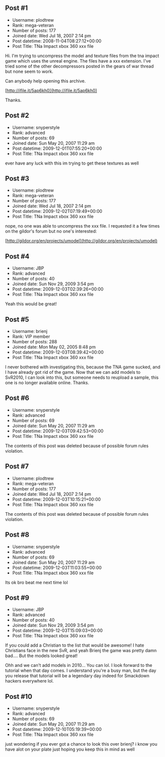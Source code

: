 ## Post #1
- Username: plodtrew
- Rank: mega-veteran
- Number of posts: 177
- Joined date: Wed Jul 18, 2007 2:14 pm
- Post datetime: 2008-11-04T08:27:12+00:00
- Post Title: TNa Impact xbox 360 xxx file

Hi. I'm trying to uncompress the model and texture files from the tna impact game which uses the unreal engine. The files have a xxx extension. I've tried some of the other decompressors posted in the gears of war thread but none seem to work. 

Can anybody help opening this archive.

[http://ifile.it/5ap6kh0](http://ifile.it/5ap6kh0)

Thanks.
## Post #2
- Username: snyperstyle
- Rank: advanced
- Number of posts: 69
- Joined date: Sun May 20, 2007 11:29 am
- Post datetime: 2009-12-01T07:55:20+00:00
- Post Title: TNa Impact xbox 360 xxx file

ever have any luck with this im trying to get these textures as well
## Post #3
- Username: plodtrew
- Rank: mega-veteran
- Number of posts: 177
- Joined date: Wed Jul 18, 2007 2:14 pm
- Post datetime: 2009-12-02T07:19:49+00:00
- Post Title: TNa Impact xbox 360 xxx file

nope, no one was able to uncompress the xxx file. I requested it a few times on the gildor's forum but no one's interested:

[http://gildor.org/en/projects/umodel](http://gildor.org/en/projects/umodel)
## Post #4
- Username: JBP
- Rank: advanced
- Number of posts: 40
- Joined date: Sun Nov 29, 2009 3:54 pm
- Post datetime: 2009-12-03T02:39:26+00:00
- Post Title: TNa Impact xbox 360 xxx file

Yeah this would be great!
## Post #5
- Username: brienj
- Rank: VIP member
- Number of posts: 288
- Joined date: Mon May 02, 2005 8:48 pm
- Post datetime: 2009-12-03T08:39:42+00:00
- Post Title: TNa Impact xbox 360 xxx file

I never bothered with investigating this, because the TNA game sucked, and I have already got rid of the game.  Now that we can add models to SvR2010, I can look into this, but someone needs to reupload a sample, this one is no longer available online.  Thanks.
## Post #6
- Username: snyperstyle
- Rank: advanced
- Number of posts: 69
- Joined date: Sun May 20, 2007 11:29 am
- Post datetime: 2009-12-03T09:42:53+00:00
- Post Title: TNa Impact xbox 360 xxx file

The contents of this post was deleted because of possible forum rules violation.
## Post #7
- Username: plodtrew
- Rank: mega-veteran
- Number of posts: 177
- Joined date: Wed Jul 18, 2007 2:14 pm
- Post datetime: 2009-12-03T10:15:21+00:00
- Post Title: TNa Impact xbox 360 xxx file

The contents of this post was deleted because of possible forum rules violation.
## Post #8
- Username: snyperstyle
- Rank: advanced
- Number of posts: 69
- Joined date: Sun May 20, 2007 11:29 am
- Post datetime: 2009-12-03T11:03:55+00:00
- Post Title: TNa Impact xbox 360 xxx file

Its ok bro beat me next time lol
## Post #9
- Username: JBP
- Rank: advanced
- Number of posts: 40
- Joined date: Sun Nov 29, 2009 3:54 pm
- Post datetime: 2009-12-03T15:09:03+00:00
- Post Title: TNa Impact xbox 360 xxx file

If you could add a Christian to the list that would be awesome!  I hate Christians face in the new SvR, and yeah Brienj the game was pretty damn bad.... But the models looked great!

Ohh and we can't add models in 2010... You can lol.  I look forward to the tutorial when that day comes.  I understand you're a busy man, but the day you release that tutorial will be a legendary day indeed for Smackdown hackers everywhere lol.
## Post #10
- Username: snyperstyle
- Rank: advanced
- Number of posts: 69
- Joined date: Sun May 20, 2007 11:29 am
- Post datetime: 2009-12-10T05:19:39+00:00
- Post Title: TNa Impact xbox 360 xxx file

just wondering if you ever got a chance to look this over brienj? i know you have alot on your plate just hoping you keep this in mind as well
